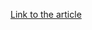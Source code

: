 [Link to the article](https://thehackernews.com/2025/10/hackers-target-ictbroadcast-servers-via.html)
